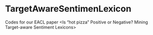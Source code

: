 # TargetAwareSentimenLexicon
Codes for our EACL paper &lt;Is “hot pizza” Positive or Negative? Mining Target-aware Sentiment Lexicons>
